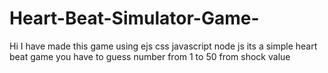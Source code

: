 # Heart-Beat-Simulator-Game-
Hi I have made this game using ejs css javascript node js its a simple heart beat game you have to guess number from 1 to 50 from shock value 
